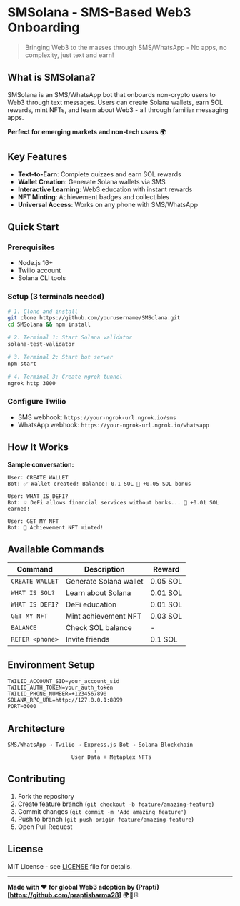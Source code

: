 # SMSolana - SMS-Based Web3 Onboarding

> Bringing Web3 to the masses through SMS/WhatsApp - No apps, no complexity, just text and earn!

## What is SMSolana?

SMSolana is an SMS/WhatsApp bot that onboards non-crypto users to Web3 through text messages. Users can create Solana wallets, earn SOL rewards, mint NFTs, and learn about Web3 - all through familiar messaging apps.

**Perfect for emerging markets and non-tech users** 🌍

## Key Features

- **Text-to-Earn**: Complete quizzes and earn SOL rewards
- **Wallet Creation**: Generate Solana wallets via SMS
- **Interactive Learning**: Web3 education with instant rewards
- **NFT Minting**: Achievement badges and collectibles
- **Universal Access**: Works on any phone with SMS/WhatsApp

## Quick Start

### Prerequisites
- Node.js 16+
- Twilio account
- Solana CLI tools

### Setup (3 terminals needed)

```bash
# 1. Clone and install
git clone https://github.com/yourusername/SMSolana.git
cd SMSolana && npm install

# 2. Terminal 1: Start Solana validator
solana-test-validator

# 3. Terminal 2: Start bot server
npm start

# 4. Terminal 3: Create ngrok tunnel
ngrok http 3000
```

### Configure Twilio
- SMS webhook: `https://your-ngrok-url.ngrok.io/sms`
- WhatsApp webhook: `https://your-ngrok-url.ngrok.io/whatsapp`

## How It Works

**Sample conversation:**
```
User: CREATE WALLET
Bot: ✅ Wallet created! Balance: 0.1 SOL 🎁 +0.05 SOL bonus

User: WHAT IS DEFI?
Bot: 💡 DeFi allows financial services without banks... 🎁 +0.01 SOL earned!

User: GET MY NFT
Bot: 🎉 Achievement NFT minted!
```

## Available Commands

| Command | Description | Reward |
|---------|-------------|---------|
| `CREATE WALLET` | Generate Solana wallet | 0.05 SOL |
| `WHAT IS SOL?` | Learn about Solana | 0.01 SOL |
| `WHAT IS DEFI?` | DeFi education | 0.01 SOL |
| `GET MY NFT` | Mint achievement NFT | 0.03 SOL |
| `BALANCE` | Check SOL balance | - |
| `REFER <phone>` | Invite friends | 0.1 SOL |

## Environment Setup

```env
TWILIO_ACCOUNT_SID=your_account_sid
TWILIO_AUTH_TOKEN=your_auth_token
TWILIO_PHONE_NUMBER=+1234567890
SOLANA_RPC_URL=http://127.0.0.1:8899
PORT=3000
```

## Architecture

```
SMS/WhatsApp → Twilio → Express.js Bot → Solana Blockchain
                           ↓
                    User Data + Metaplex NFTs
```

## Contributing

1. Fork the repository
2. Create feature branch (`git checkout -b feature/amazing-feature`)
3. Commit changes (`git commit -m 'Add amazing feature'`)
4. Push to branch (`git push origin feature/amazing-feature`)
5. Open Pull Request

## License

MIT License - see [LICENSE](LICENSE) file for details.

---

**Made with ❤️ for global Web3 adoption by (Prapti)[https://github.com/praptisharma28]** 🌍📱⛓️
